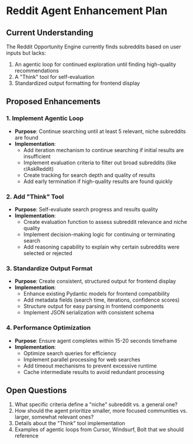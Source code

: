 # Reddit Agent Enhancement Plan

## Current Understanding
The Reddit Opportunity Engine currently finds subreddits based on user inputs but lacks:
1. An agentic loop for continued exploration until finding high-quality recommendations
2. A "Think" tool for self-evaluation
3. Standardized output formatting for frontend display

## Proposed Enhancements

### 1. Implement Agentic Loop
- **Purpose**: Continue searching until at least 5 relevant, niche subreddits are found
- **Implementation**:
  - Add iteration mechanism to continue searching if initial results are insufficient
  - Implement evaluation criteria to filter out broad subreddits (like r/AskReddit)
  - Create tracking for search depth and quality of results
  - Add early termination if high-quality results are found quickly

### 2. Add "Think" Tool
- **Purpose**: Self-evaluate search progress and results quality
- **Implementation**:
  - Create evaluation function to assess subreddit relevance and niche quality
  - Implement decision-making logic for continuing or terminating search
  - Add reasoning capability to explain why certain subreddits were selected or rejected

### 3. Standardize Output Format
- **Purpose**: Create consistent, structured output for frontend display
- **Implementation**:
  - Enhance existing Pydantic models for frontend compatibility
  - Add metadata fields (search time, iterations, confidence scores)
  - Structure output for easy parsing in frontend components
  - Implement JSON serialization with consistent schema

### 4. Performance Optimization
- **Purpose**: Ensure agent completes within 15-20 seconds timeframe
- **Implementation**:
  - Optimize search queries for efficiency
  - Implement parallel processing for web searches
  - Add timeout mechanisms to prevent excessive runtime
  - Cache intermediate results to avoid redundant processing

## Open Questions
1. What specific criteria define a "niche" subreddit vs. a general one?
2. How should the agent prioritize smaller, more focused communities vs. larger, somewhat relevant ones?
3. Details about the "Think" tool implementation
4. Examples of agentic loops from Cursor, Windsurf, Bolt that we should reference 